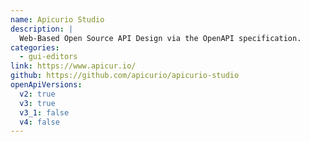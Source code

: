 ```yaml
---
name: Apicurio Studio
description: |
  Web-Based Open Source API Design via the OpenAPI specification.
categories:
  - gui-editors
link: https://www.apicur.io/
github: https://github.com/apicurio/apicurio-studio
openApiVersions:
  v2: true
  v3: true
  v3_1: false
  v4: false
---
```

